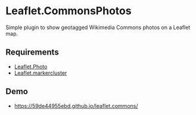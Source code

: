 # Leaflet.CommonsPhotos

Simple plugin to show geotagged Wikimedia Commons photos on a Leaflet map.

## Requirements
* [Leaflet.Photo](https://github.com/turban/Leaflet.Photo/)
* [Leaflet.markercluster](https://github.com/Leaflet/Leaflet.markercluster/)

## Demo
* https://59de44955ebd.github.io/leaflet.commons/